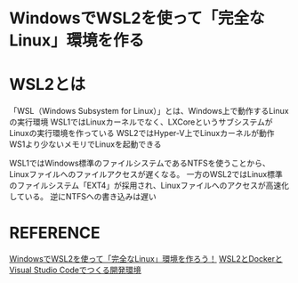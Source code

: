 # WindowsでWSL2を使って「完全なLinux」環境を作る

# WSL2とは
「WSL（Windows Subsystem for Linux）」とは、Windows上で動作するLinuxの実行環境
WSL1ではLinuxカーネルでなく、LXCoreというサブシステムがLinuxの実行環境を作っている
WSL2ではHyper-V上でLinuxカーネルが動作
WS1より少ないメモリでLinuxを起動できる

WSL1ではWindows標準のファイルシステムであるNTFSを使うことから、Linuxファイルへのファイルアクセスが遅くなる。
一方のWSL2ではLinux標準のファイルシステム「EXT4」が採用され、Linuxファイルへのアクセスが高速化している。
逆にNTFSへの書き込みは遅い


# REFERENCE
[WindowsでWSL2を使って「完全なLinux」環境を作ろう！](https://www.kagoya.jp/howto/it-glossary/develop/wsl2_linux/)
[WSL2とDockerとVisual Studio Codeでつくる開発環境](https://zenn.dev/canard0328/articles/wsl2-docker-vscode)